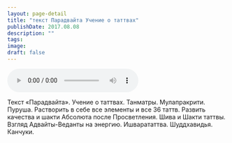 ```yaml
---
layout: page-detail
title: "текст Парадвайта Учение о таттвах"
publishDate: 2017.08.08
description: ""
tags:
image:
draft: false
---
```


<audio title="2017.08.08 - текст Парадвайта Учение о таттвах.mp3" src="/upload/iblock/48e/48e0a369127053adc9c752189638e1ef.mp3" controls=""></audio>

 Текст «Парадвайта». Учение о таттвах. Танматры. Мулапракрити. Пуруша. Растворить в себе все элементы и все 36 таттв. Развить качества и шакти Абсолюта после Просветления. Шива и Шакти таттвы. Взгляд Адвайты-Веданты на энергию. Ишварататтва. Шуддхавидья. Канчуки. 

  
